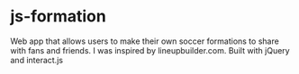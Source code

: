 # js-formation
Web app that allows users to make their own soccer formations to share with fans and friends. I was inspired by lineupbuilder.com. Built with jQuery and interact.js
